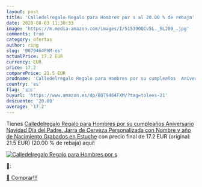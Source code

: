 ```yaml
---
layout: post
title: 'Calledelregalo Regalo para Hombres por s al 20.00 % de rebaja'
date: 2020-08-03 11:30:33
image: 'https://m.media-amazon.com/images/I/515390QCv5L._SL200_.jpg'
comments: true
category: ofertas
author: ring
slug: 'B079464FXM-es'
actualPrice: 17.2 EUR
currency: EUR
price: 17.2
comparePrice: 21.5 EUR
prodname: 'Calledelregalo Regalo para Hombres por su cumpleaños  Aniversario  Navidad  Día del Padre. Jarra de Cerveza Personalizada con Nombre y año de Nacimiento Grabados en Estuche'
country: 'es'
flag: '🇪🇸'
buyurl: 'https://www.amazon.es/dp/B079464FXM/?tag=tolees-21'
descuento: '20.00'
average: '17.2'
---
```


Tienes [Calledelregalo Regalo para Hombres por su cumpleaños  Aniversario  Navidad  Día del Padre. Jarra de Cerveza Personalizada con Nombre y año de Nacimiento Grabados en Estuche](https://www.amazon.es/dp/B079464FXM/?tag=tolees-21) con precio final de  17.2 EUR (original: 21.5 EUR) (20.00 %  de rebaja) aqui!

[![Calledelregalo Regalo para Hombres por s](https://m.media-amazon.com/images/I/515390QCv5L._SL200_.jpg)](https://www.amazon.es/dp/B079464FXM/?tag=tolees-21)

🔎:


[🛒 Comprar!!!](https://www.amazon.es/dp/B079464FXM/?tag=tolees-21)
